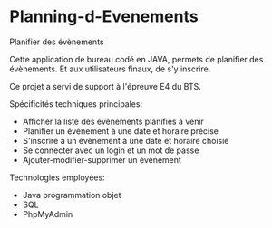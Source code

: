 # Planning-d-Evenements
Planifier des évènements 

Cette application de bureau codé en JAVA, permets de planifier des évènements. Et aux utilisateurs finaux, de s'y inscrire.

Ce projet a servi de support à l'épreuve E4 du BTS.

Spécificités techniques principales:
- Afficher la liste des évènements planifiés à venir
- Planifier un évènement à une date et horaire précise
- S'inscrire à un évènement à une date et horaire choisie
- Se connecter avec un login et un mot de passe
- Ajouter-modifier-supprimer un évènement

Technologies employées:
- Java programmation objet
- SQL
- PhpMyAdmin
